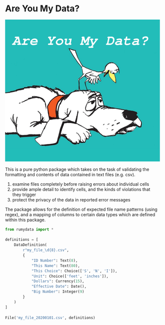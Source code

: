 # Are You My Data?

![img](are-you-my-data.jpg)

This is a pure python package which takes on the task of validating the formatting and
contents of data contained in text files (e.g. csv).

 1. examine files completely before raising errors about individual cells
 2. provide ample detail to identify cells, and the kinds of violations that they trigger
 3. protect the privacy of the data in reported error messages


The package allows for the definition of expected file name patterns (using regex),
and a mapping of columns to certain data types which are defined within this package.

```python
from rumydata import *

definitions = [
    DataDefinition(
        r"my_file_\d{8}.csv",
        {
            "ID Number": Text(8),
            "This Name": Text(80),
            "This Choice": Choice(['S', 'N', 'I']),
            "Unit": Choice(['feet', 'inches']),
            "Dollars": Currency(15),
            "Effective Date": Date(),
            "Big Number": Integer(9)
        }
    )
]

File('my_file_20200101.csv', definitions)
```
